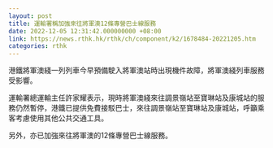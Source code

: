 ```yaml
---
layout: post
title: 運輸署稱加強來往將軍澳12條專營巴士線服務
date: 2022-12-05 12:31:42.000000000 +08:00
link: https://news.rthk.hk/rthk/ch/component/k2/1678484-20221205.htm
categories: rthk
---
```


港鐵將軍澳綫一列列車今早預備駛入將軍澳站時出現機件故障，將軍澳綫列車服務受影響。

運輸署總運輸主任許家耀表示，現時將軍澳綫來往調景嶺站至寶琳站及康城站的服務仍然暫停，港鐵已提供免費接駁巴士，來往調景嶺站至寶琳站及康城站，呼籲乘客考慮使用其他公共交通工具。

另外，亦已加強來往將軍澳的12條專營巴士線服務。

